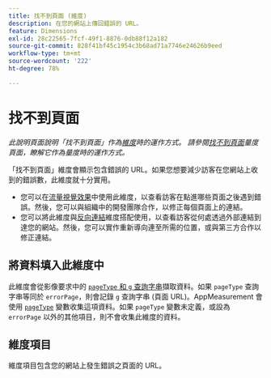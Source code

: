 ```yaml
---
title: 找不到頁面 (維度)
description: 在您的網站上傳回錯誤的 URL。
feature: Dimensions
exl-id: 28c22565-7fcf-49f1-8876-0db88f12a182
source-git-commit: 828f41bf45c1954c3b68ad71a7746e24626b9eed
workflow-type: tm+mt
source-wordcount: '222'
ht-degree: 78%

---
```


# 找不到頁面

*此說明頁面說明「找不到頁面」作為[維度](overview.md)時的運作方式。 請參閱[找不到頁面](../metrics/pages-not-found.md)量度頁面，瞭解它作為量度時的運作方式。*

「找不到頁面」維度會顯示包含錯誤的 URL。如果您想要減少訪客在您網站上收到的錯誤數，此維度就十分實用。

* 您可以在[流量視覺效果](/help/analyze/analysis-workspace/visualizations/c-flow/flow.md)中使用此維度，以查看訪客在點進哪些頁面之後遇到錯誤。然後，您可以與組織中的開發團隊合作，以修正每個頁面上的連結。
* 您可以將此維度與[反向連結](referrer.md)維度搭配使用，以查看訪客從何處透過外部連結到達您的網站。然後，您可以實作重新導向連至所需的位置，或與第三方合作以修正連結。

## 將資料填入此維度中

此維度會從影像要求中的 [`pageType` 和 `g` 查詢字串](/help/implement/validate/query-parameters.md)擷取資料。如果 `pageType` 查詢字串等同於 `errorPage`，則會記錄 `g` 查詢字串 (頁面 URL)。AppMeasurement 會使用 [`pageType`](/help/implement/vars/page-vars/pagetype.md) 變數收集這項資料。如果 `pageType` 變數未定義，或設為 `errorPage` 以外的其他項目，則不會收集此維度的資料。

## 維度項目

維度項目包含您的網站上發生錯誤之頁面的 URL。
